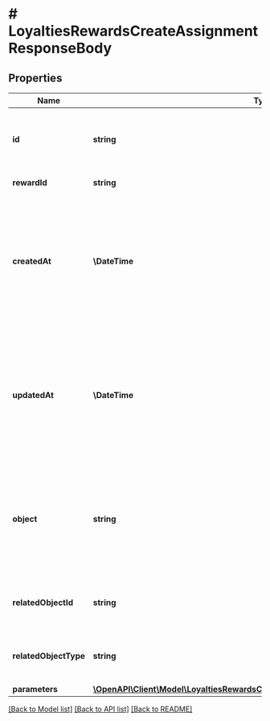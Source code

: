 # # LoyaltiesRewardsCreateAssignmentResponseBody

## Properties

Name | Type | Description | Notes
------------ | ------------- | ------------- | -------------
**id** | **string** | Unique reward assignment ID, assigned by Voucherify. | [optional]
**rewardId** | **string** | Associated reward ID. | [optional]
**createdAt** | **\DateTime** | Timestamp representing the date and time when the reward assignment was created. The value is shown in the ISO 8601 format. | [optional]
**updatedAt** | **\DateTime** | Timestamp representing the date and time when the reward assignment was updated. The value is shown in the ISO 8601 format. | [optional]
**object** | **string** | The type of the object represented by the JSON. This object stores information about the reward assignment. | [optional] [default to 'reward_assignment']
**relatedObjectId** | **string** | Related object ID to which the reward was assigned. | [optional]
**relatedObjectType** | **string** | Related object type to which the reward was assigned. | [optional] [default to 'campaign']
**parameters** | [**\OpenAPI\Client\Model\LoyaltiesRewardsCreateAssignmentResponseBodyParameters**](LoyaltiesRewardsCreateAssignmentResponseBodyParameters.md) |  | [optional]

[[Back to Model list]](../../README.md#models) [[Back to API list]](../../README.md#endpoints) [[Back to README]](../../README.md)
